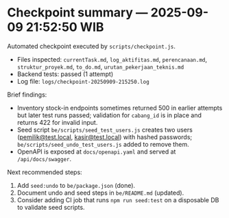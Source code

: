 # Checkpoint summary — 2025-09-09 21:52:50 WIB

Automated checkpoint executed by `scripts/checkpoint.js`.

- Files inspected: `currentTask.md`, `log_aktifitas.md`, `perencanaan.md`, `struktur_proyek.md`, `to_do.md`, `urutan_pekerjaan_teknis.md`
- Backend tests: passed (1 attempt)
- Log file: `logs/checkpoint-20250909-215250.log`

Brief findings:
- Inventory stock-in endpoints sometimes returned 500 in earlier attempts but later test runs passed; validation for `cabang_id` is in place and returns 422 for invalid input.
- Seed script `be/scripts/seed_test_users.js` creates two users (pemilik@test.local, kasir@test.local) with hashed passwords; `be/scripts/seed_undo_test_users.js` added to remove them.
- OpenAPI is exposed at `docs/openapi.yaml` and served at `/api/docs/swagger`.

Next recommended steps:
1. Add `seed:undo` to `be/package.json` (done).
2. Document undo and seed steps in `be/README.md` (updated).
3. Consider adding CI job that runs `npm run seed:test` on a disposable DB to validate seed scripts.

